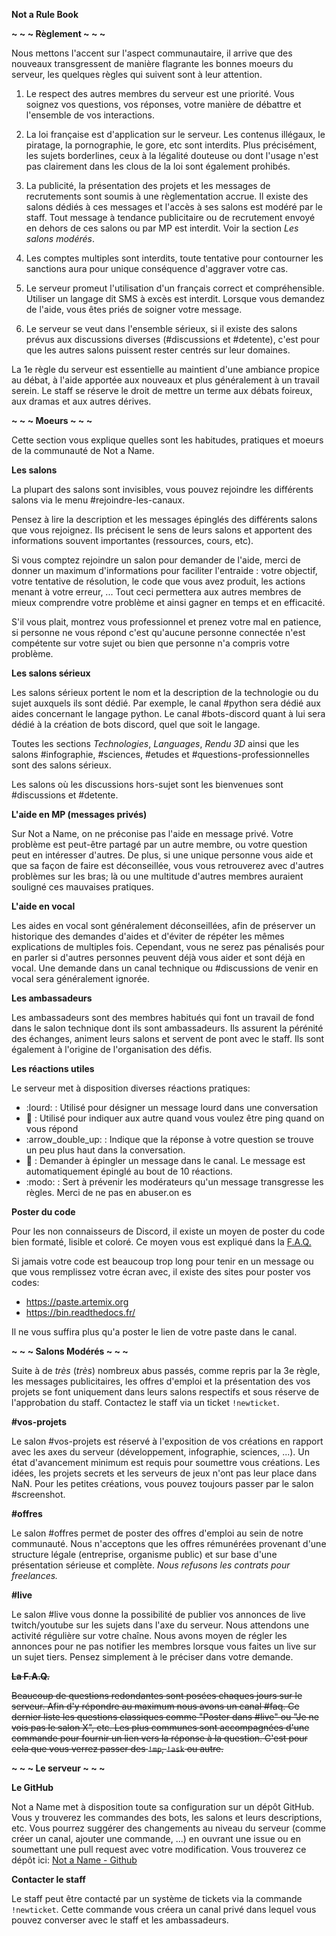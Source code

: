 **Not a Rule Book**

**~ ~ ~ Règlement ~ ~ ~**

Nous mettons l'accent sur l'aspect communautaire, il arrive que des nouveaux
transgressent de manière flagrante les bonnes moeurs du serveur, les quelques
règles qui suivent sont à leur attention.

1. Le respect des autres membres du serveur est une priorité. Vous soignez vos
   questions, vos réponses, votre manière de débattre et l'ensemble de vos
   interactions.

2. La loi française est d'application sur le serveur. Les contenus illégaux, le
   piratage, la pornographie, le gore, etc sont interdits. Plus précisément,
   les sujets borderlines, ceux à la légalité douteuse ou dont l'usage n'est
   pas clairement dans les clous de la loi sont également prohibés.

3. La publicité, la présentation des projets et les messages de recrutements
   sont soumis à une règlementation accrue. Il existe des salons dédiés à ces
   messages et l'accès à ses salons est modéré par le staff. Tout message à
   tendance publicitaire ou de recrutement envoyé en dehors de ces salons ou
   par MP est interdit. Voir la section *Les salons modérés*.

4. Les comptes multiples sont interdits, toute tentative pour contourner les
   sanctions aura pour unique conséquence d'aggraver votre cas.

5. Le serveur promeut l'utilisation d'un français correct et compréhensible.
   Utiliser un langage dit SMS à excès est interdit. Lorsque vous demandez de
   l'aide, vous êtes priés de soigner votre message.

6. Le serveur se veut dans l'ensemble sérieux, si il existe des salons prévus
   aux discussions diverses (#discussions et #detente), c'est pour que les
   autres salons puissent rester centrés sur leur domaines.

La 1e règle du serveur est essentielle au maintient d'une ambiance propice au
débat, à l'aide apportée aux nouveaux et plus généralement à un travail serein.
Le staff se réserve le droit de mettre un terme aux débats foireux, aux dramas
et aux autres dérives.

**~ ~ ~ Moeurs ~ ~ ~**

Cette section vous explique quelles sont les habitudes, pratiques et moeurs de
la communauté de Not a Name.

**Les salons**

La plupart des salons sont invisibles, vous pouvez rejoindre les différents
salons via le menu #rejoindre-les-canaux.

Pensez à lire la description et les messages épinglés des différents salons que
vous rejoignez. Ils précisent le sens de leurs salons et apportent des
informations souvent importantes (ressources, cours, etc).

Si vous comptez rejoindre un salon pour demander de l'aide, merci de donner un
maximum d'informations pour faciliter l'entraide : votre objectif, votre
tentative de résolution, le code que vous avez produit, les actions menant à
votre erreur, ... Tout ceci permettera aux autres membres de mieux comprendre
votre problème et ainsi gagner en temps et en efficacité.

S'il vous plait, montrez vous professionnel et prenez votre mal en patience, si
personne ne vous répond c'est qu'aucune personne connectée n'est compétente sur
votre sujet ou bien que personne n'a compris votre problème.

**Les salons sérieux**

Les salons sérieux portent le nom et la description de la technologie ou du
sujet auxquels ils sont dédié. Par exemple, le canal #python sera dédié aux
aides concernant le langage python. Le canal #bots-discord quant à lui sera
dédié à la création de bots discord, quel que soit le langage.

Toutes les sections *Technologies*, *Languages*, *Rendu 3D* ainsi que les
salons #infographie, #sciences, #etudes et #questions-professionnelles sont des
salons sérieux.

Les salons où les discussions hors-sujet sont les bienvenues sont #discussions
et #detente.

**L'aide en MP (messages privés)**

Sur Not a Name, on ne préconise pas l'aide en message privé. Votre problème est
peut-être partagé par un autre membre, ou votre question peut en intéresser
d'autres. De plus, si une unique personne vous aide et que sa façon de faire
est déconseillée, vous vous retrouverez avec d'autres problèmes sur les bras;
là ou une multitude d'autres membres auraient souligné ces mauvaises pratiques.

**L'aide en vocal**

Les aides en vocal sont généralement déconseillées, afin de préserver un
historique des demandes d'aides et d'éviter de répéter les mêmes explications
de multiples fois. Cependant, vous ne serez pas pénalisés pour en parler si
d'autres personnes peuvent déjà vous aider et sont déjà en vocal. Une demande
dans un canal technique ou #discussions de venir en vocal sera généralement
ignorée.

**Les ambassadeurs**

Les ambassadeurs sont des membres habitués qui font un travail de fond dans le
salon technique dont ils sont ambassadeurs. Ils assurent la pérénité des
échanges, animent leurs salons et servent de pont avec le staff. Ils sont
également à l'origine de l'organisation des défis.

**Les réactions utiles**

Le serveur met à disposition diverses réactions pratiques:

- :lourd: : Utilisé pour désigner un message lourd dans une conversation
- :bell: : Utilisé pour indiquer aux autre quand vous voulez être ping quand on
  vous répond
- :arrow\_double\_up: : Indique que la réponse à votre question se trouve un
  peu plus haut dans la conversation.
- :pushpin: : Demander à épingler un message dans le canal. Le message est
  automatiquement épinglé au bout de 10 réactions.
- :modo: : Sert à prévenir les modérateurs qu'un message transgresse les
  règles. Merci de ne pas en abuser.on es

**Poster du code**

Pour les non connaisseurs de Discord, il existe un moyen de poster du code bien
formaté, lisible et coloré. Ce moyen vous est expliqué dans la
[F.A.Q.](https://discord.com/channels/323076998576603137/699260551758610545/712619259599126569)

Si jamais votre code est beaucoup trop long pour tenir en un message ou que
vous remplissez votre écran avec, il existe des sites pour poster vos codes:
- <https://paste.artemix.org>
- <https://bin.readthedocs.fr/>

Il ne vous suffira plus qu'a poster le lien de votre paste dans le canal.

**~ ~ ~ Salons Modérés ~ ~ ~**

Suite à de *très* (*très*) nombreux abus passés, comme repris par la 3e règle,
les messages publicitaires, les offres d'emploi et la présentation des vos
projets se font uniquement dans leurs salons respectifs et sous réserve de
l'approbation du staff. Contactez le staff via un ticket `!newticket`.

**#vos-projets**

Le salon #vos-projets est réservé à l'exposition de vos créations en rapport
avec les axes du serveur (développement, infographie, sciences, ...). Un état
d'avancement minimum est requis pour soumettre vous créations. Les idées, les
projets secrets et les serveurs de jeux n'ont pas leur place dans NaN. Pour les
petites créations, vous pouvez toujours passer par le salon #screenshot.

**#offres**

Le salon #offres permet de poster des offres d'emploi au sein de notre
communauté. Nous n'acceptons que les offres rémunérées provenant d'une
structure légale (entreprise, organisme public) et sur base d'une présentation
sérieuse et complète. *Nous refusons les contrats pour freelances.*

**#live**

Le salon #live vous donne la possibilité de publier vos annonces de live
twitch/youtube sur les sujets dans l'axe du serveur. Nous attendons une
activité régulière sur votre chaîne. Nous avons moyen de régler les annonces
pour ne pas notifier les membres lorsque vous faites un live sur un sujet
tiers. Pensez simplement à le préciser dans votre demande.

~~**La F.A.Q.**~~

~~Beaucoup de questions redondantes sont posées chaques jours sur le serveur.
Afin d'y répondre au maximum nous avons un canal #faq. Ce dernier liste les
questions classiques comme "Poster dans #live" ou "Je ne vois pas le salon X",
etc. Les plus communes sont accompagnées d'une commande pour fournir un lien
vers la réponse à la question. C'est pour cela que vous verrez passer des
`!mp`, `!ask` ou autre.~~

**~ ~ ~ Le serveur ~ ~ ~**

**Le GitHub**

Not a Name met à disposition toute sa configuration sur un dépôt GitHub. Vous y
trouverez les commandes des bots, les salons et leurs descriptions, etc. Vous
pourrez suggérer des changements au niveau du serveur (comme créer un canal,
ajouter une commande, ...) en ouvrant une issue ou en soumettant une pull
request avec votre modification. Vous trouverez ce dépôt ici: [Not a Name -
Github](https://github.com/NotANameServer/discord)

**Contacter le staff**

Le staff peut être contacté par un système de tickets via la commande
`!newticket`. Cette commande vous créera un canal privé dans lequel vous pouvez
converser avec le staff et les ambassadeurs.
